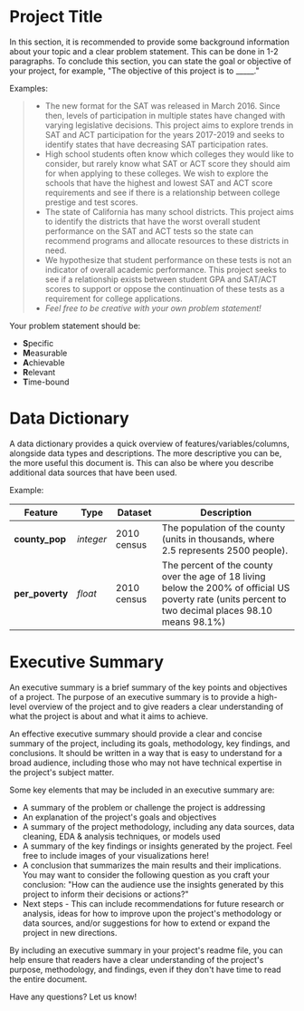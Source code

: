 # Project Title

In this section, it is recommended to provide some background information about your topic and a clear problem statement. This can be done in 1-2 paragraphs. To conclude this section, you can state the goal or objective of your project, for example, "The objective of this project is to _____."

Examples:

> * The new format for the SAT was released in March 2016. Since then, levels of participation in multiple states have changed with varying legislative decisions. This project aims to explore trends in SAT and ACT participation for the years 2017-2019 and seeks to identify states that have decreasing SAT participation rates.
> * High school students often know which colleges they would like to consider, but rarely know what SAT or ACT score they should aim for when applying to these colleges. We wish to explore the schools that have the highest and lowest SAT and ACT score requirements and see if there is a relationship between college prestige and test scores.
> * The state of California has many school districts. This project aims to identify the districts that have the worst overall student performance on the SAT and ACT tests so the state can recommend programs and allocate resources to these districts in need. 
> * We hypothesize that student performance on these tests is not an indicator of overall academic performance. This project seeks to see if a relationship exists between student GPA and SAT/ACT scores to support or oppose the continuation of these tests as a requirement for college applications.
> * *Feel free to be creative with your own problem statement!*

Your problem statement should be:
   - **S**pecific
   - **M**easurable
   - **A**chievable
   - **R**elevant
   - **T**ime-bound



# Data Dictionary

A data dictionary provides a quick overview of features/variables/columns, alongside data types and descriptions. The more descriptive you can be, the more useful this document is. This can also be where you describe additional data sources that have been used.

Example:

|Feature|Type|Dataset|Description|
|---|---|---|---|
|**county_pop**|*integer*|2010 census|The population of the county (units in thousands, where 2.5 represents 2500 people).|
|**per_poverty**|*float*|2010 census|The percent of the county over the age of 18 living below the 200% of official US poverty rate (units percent to two decimal places 98.10 means 98.1%)|


# Executive Summary

An executive summary is a brief summary of the key points and objectives of a project. The purpose of an executive summary is to provide a high-level overview of the project and to give readers a clear understanding of what the project is about and what it aims to achieve.

An effective executive summary should provide a clear and concise summary of the project, including its goals, methodology, key findings, and conclusions. It should be written in a way that is easy to understand for a broad audience, including those who may not have technical expertise in the project's subject matter.

Some key elements that may be included in an executive summary are:

* A summary of the problem or challenge the project is addressing
* An explanation of the project's goals and objectives
* A summary of the project methodology, including any data sources, data cleaning, EDA & analysis techniques, or models used
* A summary of the key findings or insights generated by the project. Feel free to include images of your visualizations here!
* A conclusion that summarizes the main results and their implications. You may want to consider the following question as you craft your conclusion: "How can the audience use the insights generated by this project to inform their decisions or actions?"
* Next steps - This can include recommendations for future research or analysis, ideas for how to improve upon the project's methodology or data sources, and/or suggestions for how to extend or expand the project in new directions.

By including an executive summary in your project's readme file, you can help ensure that readers have a clear understanding of the project's purpose, methodology, and findings, even if they don't have time to read the entire document.

Have any questions? Let us know!
